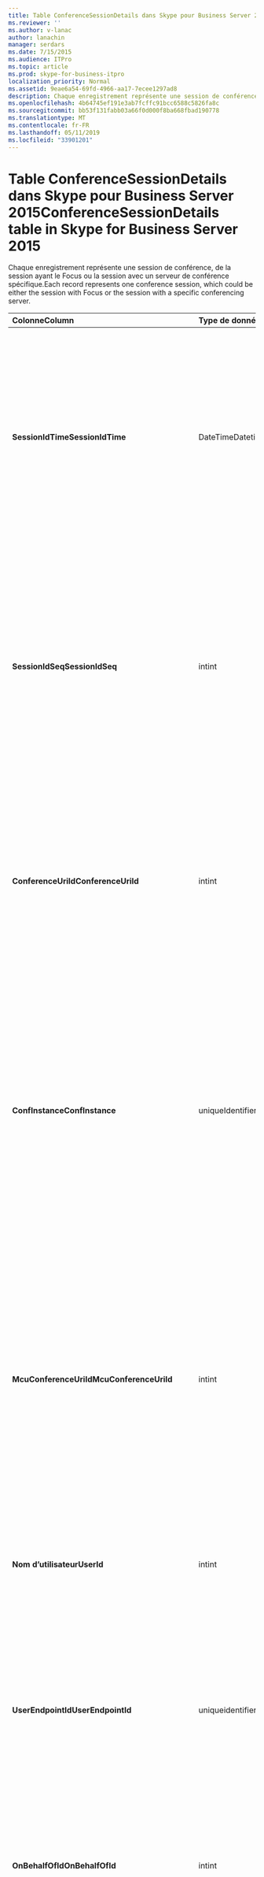 ```yaml
---
title: Table ConferenceSessionDetails dans Skype pour Business Server 2015
ms.reviewer: ''
ms.author: v-lanac
author: lanachin
manager: serdars
ms.date: 7/15/2015
ms.audience: ITPro
ms.topic: article
ms.prod: skype-for-business-itpro
localization_priority: Normal
ms.assetid: 9eae6a54-69fd-4966-aa17-7ecee1297ad8
description: Chaque enregistrement représente une session de conférence, de la session ayant le Focus ou la session avec un serveur de conférence spécifique.
ms.openlocfilehash: 4b64745ef191e3ab7fcffc91bcc6588c5826fa8c
ms.sourcegitcommit: bb53f131fabb03a66f0d000f8ba668fbad190778
ms.translationtype: MT
ms.contentlocale: fr-FR
ms.lasthandoff: 05/11/2019
ms.locfileid: "33901201"
---
```

# <a name="conferencesessiondetails-table-in-skype-for-business-server-2015"></a><span data-ttu-id="4d0f9-103">Table ConferenceSessionDetails dans Skype pour Business Server 2015</span><span class="sxs-lookup"><span data-stu-id="4d0f9-103">ConferenceSessionDetails table in Skype for Business Server 2015</span></span>
 
<span data-ttu-id="4d0f9-104">Chaque enregistrement représente une session de conférence, de la session ayant le Focus ou la session avec un serveur de conférence spécifique.</span><span class="sxs-lookup"><span data-stu-id="4d0f9-104">Each record represents one conference session, which could be either the session with Focus or the session with a specific conferencing server.</span></span>
  
|<span data-ttu-id="4d0f9-105">**Colonne**</span><span class="sxs-lookup"><span data-stu-id="4d0f9-105">**Column**</span></span>|<span data-ttu-id="4d0f9-106">**Type de données**</span><span class="sxs-lookup"><span data-stu-id="4d0f9-106">**Data Type**</span></span>|<span data-ttu-id="4d0f9-107">**Clé/Index**</span><span class="sxs-lookup"><span data-stu-id="4d0f9-107">**Key/Index**</span></span>|<span data-ttu-id="4d0f9-108">**Détails**</span><span class="sxs-lookup"><span data-stu-id="4d0f9-108">**Details**</span></span>|
|:-----|:-----|:-----|:-----|
|<span data-ttu-id="4d0f9-109">**SessionIdTime**</span><span class="sxs-lookup"><span data-stu-id="4d0f9-109">**SessionIdTime**</span></span> <br/> |<span data-ttu-id="4d0f9-110">DateTime</span><span class="sxs-lookup"><span data-stu-id="4d0f9-110">Datetime</span></span>  <br/> |<span data-ttu-id="4d0f9-111">Primaire, étrangère</span><span class="sxs-lookup"><span data-stu-id="4d0f9-111">Primary, Foreign</span></span>  <br/> |<span data-ttu-id="4d0f9-112">Heure de la demande de session ; utilisé en conjonction avec **SessionIdSeq** pour identifier de manière unique une session de conférence.</span><span class="sxs-lookup"><span data-stu-id="4d0f9-112">Time of session request; used in conjunction with **SessionIdSeq** to uniquely identify a conference session.</span></span> <span data-ttu-id="4d0f9-113">Consultez le [tableau dans Skype pour Business Server 2015 des boîtes de dialogue](dialogs.md) pour plus d’informations.</span><span class="sxs-lookup"><span data-stu-id="4d0f9-113">See the [Dialogs table in Skype for Business Server 2015](dialogs.md) for more information.</span></span> <br/> |
|<span data-ttu-id="4d0f9-114">**SessionIdSeq**</span><span class="sxs-lookup"><span data-stu-id="4d0f9-114">**SessionIdSeq**</span></span> <br/> |<span data-ttu-id="4d0f9-115">int</span><span class="sxs-lookup"><span data-stu-id="4d0f9-115">int</span></span>  <br/> |<span data-ttu-id="4d0f9-116">Primaire, étrangère</span><span class="sxs-lookup"><span data-stu-id="4d0f9-116">Primary, Foreign</span></span>  <br/> |<span data-ttu-id="4d0f9-117">Numéro d’identification pour identifier la session.</span><span class="sxs-lookup"><span data-stu-id="4d0f9-117">ID number to identify the session.</span></span> <span data-ttu-id="4d0f9-118">Utilisé conjointement avec **SessionIdTime** pour identifier de manière unique une session de conférence.</span><span class="sxs-lookup"><span data-stu-id="4d0f9-118">Used in conjunction with **SessionIdTime** to uniquely identify a conference session.</span></span> <span data-ttu-id="4d0f9-119">Consultez le [tableau dans Skype pour Business Server 2015 des boîtes de dialogue](dialogs.md) pour plus d’informations.</span><span class="sxs-lookup"><span data-stu-id="4d0f9-119">See the [Dialogs table in Skype for Business Server 2015](dialogs.md) for more information.</span></span> * <br/> |
|<span data-ttu-id="4d0f9-120">**ConferenceUriId**</span><span class="sxs-lookup"><span data-stu-id="4d0f9-120">**ConferenceUriId**</span></span> <br/> |<span data-ttu-id="4d0f9-121">int</span><span class="sxs-lookup"><span data-stu-id="4d0f9-121">int</span></span>  <br/> |<span data-ttu-id="4d0f9-122">Étrangère</span><span class="sxs-lookup"><span data-stu-id="4d0f9-122">Foreign</span></span>  <br/> |<span data-ttu-id="4d0f9-123">URI de conférence de focus associées à cette session.</span><span class="sxs-lookup"><span data-stu-id="4d0f9-123">Focus conference URI related to this session.</span></span> <span data-ttu-id="4d0f9-124">Consultez la [table ConferenceUris dans Skype pour Business Server 2015](conferenceuris.md) pour plus d’informations.</span><span class="sxs-lookup"><span data-stu-id="4d0f9-124">See the [ConferenceUris table in Skype for Business Server 2015](conferenceuris.md) for more information.</span></span> <span data-ttu-id="4d0f9-125">Cet URI est un URI de conférence basée sur le Focus.</span><span class="sxs-lookup"><span data-stu-id="4d0f9-125">This URI is a Focus-based conference URI.</span></span> <br/> |
|<span data-ttu-id="4d0f9-126">**ConfInstance**</span><span class="sxs-lookup"><span data-stu-id="4d0f9-126">**ConfInstance**</span></span> <br/> |<span data-ttu-id="4d0f9-127">uniqueIdentifier</span><span class="sxs-lookup"><span data-stu-id="4d0f9-127">uniqueIdentifier</span></span>  <br/> ||<span data-ttu-id="4d0f9-128">Identificateur qui fait la distinction entre les instances de conférences périodique.</span><span class="sxs-lookup"><span data-stu-id="4d0f9-128">Identifier that differentiates between instances of recurring conferences.</span></span> <span data-ttu-id="4d0f9-129">Chaque instance de conférence périodique a le même ConferenceURI, mais une valeur ConfInstance différente.</span><span class="sxs-lookup"><span data-stu-id="4d0f9-129">Each recurring conference instance has the same ConferenceURI but a different ConfInstance value.</span></span>  <br/> <span data-ttu-id="4d0f9-130">Ce champ est une nouveauté dans Microsoft Lync Server 2013.</span><span class="sxs-lookup"><span data-stu-id="4d0f9-130">This field was introduced in Microsoft Lync Server 2013.</span></span>  <br/> |
|<span data-ttu-id="4d0f9-131">**McuConferenceUriId**</span><span class="sxs-lookup"><span data-stu-id="4d0f9-131">**McuConferenceUriId**</span></span> <br/> |<span data-ttu-id="4d0f9-132">int</span><span class="sxs-lookup"><span data-stu-id="4d0f9-132">int</span></span>  <br/> |<span data-ttu-id="4d0f9-133">Étrangère</span><span class="sxs-lookup"><span data-stu-id="4d0f9-133">Foreign</span></span>  <br/> |<span data-ttu-id="4d0f9-134">Conférence de serveur de conférence URI associées à cette session.</span><span class="sxs-lookup"><span data-stu-id="4d0f9-134">Conferencing server conference URI related to this session.</span></span> <span data-ttu-id="4d0f9-135">Consultez la [table ConferenceUris dans Skype pour Business Server 2015](conferenceuris.md) pour plus d’informations.</span><span class="sxs-lookup"><span data-stu-id="4d0f9-135">See the [ConferenceUris table in Skype for Business Server 2015](conferenceuris.md) for more information.</span></span> <span data-ttu-id="4d0f9-136">Cet URI est la conférence sur le serveur de conférence URI.</span><span class="sxs-lookup"><span data-stu-id="4d0f9-136">This URI is the conferencing server-based conference URI.</span></span> <span data-ttu-id="4d0f9-137">Pour les sessions de conférence de Focus, cette colonne est nulle.</span><span class="sxs-lookup"><span data-stu-id="4d0f9-137">For Focus conference sessions, this column will be null.</span></span> <br/> |
|<span data-ttu-id="4d0f9-138">**Nom d’utilisateur**</span><span class="sxs-lookup"><span data-stu-id="4d0f9-138">**UserId**</span></span> <br/> |<span data-ttu-id="4d0f9-139">int</span><span class="sxs-lookup"><span data-stu-id="4d0f9-139">int</span></span>  <br/> |<span data-ttu-id="4d0f9-140">Étrangère</span><span class="sxs-lookup"><span data-stu-id="4d0f9-140">Foreign</span></span>  <br/> |<span data-ttu-id="4d0f9-141">ID d’un utilisateur dans la session de conférence.</span><span class="sxs-lookup"><span data-stu-id="4d0f9-141">ID of one user in the conference session.</span></span> <span data-ttu-id="4d0f9-142">Reportez-vous au [tableau utilisateurs](users.md) pour plus d’informations.</span><span class="sxs-lookup"><span data-stu-id="4d0f9-142">See the [Users table](users.md) for more information.</span></span> <br/> |
|<span data-ttu-id="4d0f9-143">**UserEndpointId**</span><span class="sxs-lookup"><span data-stu-id="4d0f9-143">**UserEndpointId**</span></span> <br/> |<span data-ttu-id="4d0f9-144">uniqueidentifier</span><span class="sxs-lookup"><span data-stu-id="4d0f9-144">uniqueidentifier</span></span>  <br/> ||<span data-ttu-id="4d0f9-145">GUID pour identifier l’instance du point de terminaison.</span><span class="sxs-lookup"><span data-stu-id="4d0f9-145">A GUID to identify the instance of endpoint.</span></span> <span data-ttu-id="4d0f9-146">Par exemple, si un utilisateur ouvre une session sur des ordinateurs différents avec le même compte, puis chaque ordinateur aura un ID de point de terminaison différent.</span><span class="sxs-lookup"><span data-stu-id="4d0f9-146">For example, if one user logs on to different machines with the same account, then each machine will have a different endpoint ID.</span></span>  <br/> |
|<span data-ttu-id="4d0f9-147">**OnBehalfOfId**</span><span class="sxs-lookup"><span data-stu-id="4d0f9-147">**OnBehalfOfId**</span></span> <br/> |<span data-ttu-id="4d0f9-148">int</span><span class="sxs-lookup"><span data-stu-id="4d0f9-148">int</span></span>  <br/> |<span data-ttu-id="4d0f9-149">Étrangère</span><span class="sxs-lookup"><span data-stu-id="4d0f9-149">Foreign</span></span>  <br/> |<span data-ttu-id="4d0f9-150">Indique l’ID de l’utilisateur qui est l’appelant part.</span><span class="sxs-lookup"><span data-stu-id="4d0f9-150">Indicates the ID of the user of who the caller is on behalf.</span></span> <span data-ttu-id="4d0f9-151">Reportez-vous au [tableau utilisateurs](users.md) pour plus d’informations.</span><span class="sxs-lookup"><span data-stu-id="4d0f9-151">See the [Users table](users.md) for more information.</span></span> <br/> |
|<span data-ttu-id="4d0f9-152">**ReferredById**</span><span class="sxs-lookup"><span data-stu-id="4d0f9-152">**ReferredById**</span></span> <br/> |<span data-ttu-id="4d0f9-153">int</span><span class="sxs-lookup"><span data-stu-id="4d0f9-153">int</span></span>  <br/> |<span data-ttu-id="4d0f9-154">Étrangère</span><span class="sxs-lookup"><span data-stu-id="4d0f9-154">Foreign</span></span>  <br/> |<span data-ttu-id="4d0f9-155">ID de l’utilisateur à qui l’appel est appelé.</span><span class="sxs-lookup"><span data-stu-id="4d0f9-155">ID of the user by who the call is referred.</span></span> <span data-ttu-id="4d0f9-156">Reportez-vous au [tableau utilisateurs](users.md) pour plus d’informations.</span><span class="sxs-lookup"><span data-stu-id="4d0f9-156">See the [Users table](users.md) for more information.</span></span> <br/> |
|<span data-ttu-id="4d0f9-157">**UserClientVersionId**</span><span class="sxs-lookup"><span data-stu-id="4d0f9-157">**UserClientVersionId**</span></span> <br/> |<span data-ttu-id="4d0f9-158">int</span><span class="sxs-lookup"><span data-stu-id="4d0f9-158">int</span></span>  <br/> |<span data-ttu-id="4d0f9-159">Étrangère</span><span class="sxs-lookup"><span data-stu-id="4d0f9-159">Foreign</span></span>  <br/> |<span data-ttu-id="4d0f9-160">Version du client utilisée par l’utilisateur de la conférence.</span><span class="sxs-lookup"><span data-stu-id="4d0f9-160">Client version used by the conference user.</span></span> <span data-ttu-id="4d0f9-161">Consultez la [table ClientVersions dans Skype pour Business Server 2015](clientversions.md) pour plus d’informations.</span><span class="sxs-lookup"><span data-stu-id="4d0f9-161">See the [ClientVersions table in Skype for Business Server 2015](clientversions.md) for more information.</span></span> <br/> |
|<span data-ttu-id="4d0f9-162">**ConfClientVersionId**</span><span class="sxs-lookup"><span data-stu-id="4d0f9-162">**ConfClientVersionId**</span></span> <br/> |<span data-ttu-id="4d0f9-163">int</span><span class="sxs-lookup"><span data-stu-id="4d0f9-163">int</span></span>  <br/> |<span data-ttu-id="4d0f9-164">Étrangère</span><span class="sxs-lookup"><span data-stu-id="4d0f9-164">Foreign</span></span>  <br/> |<span data-ttu-id="4d0f9-165">Version du client utilisée par le serveur de conférence.</span><span class="sxs-lookup"><span data-stu-id="4d0f9-165">Client version used by the conference server.</span></span> <span data-ttu-id="4d0f9-166">Consultez la [table ClientVersions dans Skype pour Business Server 2015](clientversions.md) pour plus d’informations.</span><span class="sxs-lookup"><span data-stu-id="4d0f9-166">See the [ClientVersions table in Skype for Business Server 2015](clientversions.md) for more information.</span></span> <br/> |
|<span data-ttu-id="4d0f9-167">**ReplaceDialogIdTime**</span><span class="sxs-lookup"><span data-stu-id="4d0f9-167">**ReplaceDialogIdTime**</span></span> <br/> |<span data-ttu-id="4d0f9-168">DateHeure</span><span class="sxs-lookup"><span data-stu-id="4d0f9-168">datetime</span></span>  <br/> |<span data-ttu-id="4d0f9-169">Étrangère</span><span class="sxs-lookup"><span data-stu-id="4d0f9-169">Foreign</span></span>  <br/> |<span data-ttu-id="4d0f9-170">Numéro d’identification pour identifier la boîte de dialogue qui a été remplacée par la session en cours.</span><span class="sxs-lookup"><span data-stu-id="4d0f9-170">ID number to identify the dialog which was replaced by current session.</span></span> <span data-ttu-id="4d0f9-171">Consultez le [tableau dans Skype pour Business Server 2015 des boîtes de dialogue](dialogs.md) pour plus d’informations.</span><span class="sxs-lookup"><span data-stu-id="4d0f9-171">See the [Dialogs table in Skype for Business Server 2015](dialogs.md) for more information.</span></span> <br/> |
|<span data-ttu-id="4d0f9-172">**ReplaceDialogIdSeq**</span><span class="sxs-lookup"><span data-stu-id="4d0f9-172">**ReplaceDialogIdSeq**</span></span> <br/> |<span data-ttu-id="4d0f9-173">int</span><span class="sxs-lookup"><span data-stu-id="4d0f9-173">int</span></span>  <br/> |<span data-ttu-id="4d0f9-174">Étrangère</span><span class="sxs-lookup"><span data-stu-id="4d0f9-174">Foreign</span></span>  <br/> |<span data-ttu-id="4d0f9-175">Numéro d’identification pour identifier la session.</span><span class="sxs-lookup"><span data-stu-id="4d0f9-175">ID number to identify the session.</span></span> <span data-ttu-id="4d0f9-176">Utilisé conjointement avec **ReplacesDialogIdTime** pour identifier de manière unique une session est remplacée par cette session.</span><span class="sxs-lookup"><span data-stu-id="4d0f9-176">Used in conjunction with **ReplacesDialogIdTime** to uniquely identify a session that is replaced by this session.</span></span> <span data-ttu-id="4d0f9-177">Consultez le [tableau dans Skype pour Business Server 2015 des boîtes de dialogue](dialogs.md) pour plus d’informations.</span><span class="sxs-lookup"><span data-stu-id="4d0f9-177">See the [Dialogs table in Skype for Business Server 2015](dialogs.md) for more information.</span></span> <br/> |
|<span data-ttu-id="4d0f9-178">**IsStartedByConfServer**</span><span class="sxs-lookup"><span data-stu-id="4d0f9-178">**IsStartedByConfServer**</span></span> <br/> |<span data-ttu-id="4d0f9-179">bit</span><span class="sxs-lookup"><span data-stu-id="4d0f9-179">bit</span></span>  <br/> ||<span data-ttu-id="4d0f9-180">Indique si la session démarrée par le serveur de conférence.</span><span class="sxs-lookup"><span data-stu-id="4d0f9-180">Indicates if the session started by the conferencing Server.</span></span>  <br/> |
|<span data-ttu-id="4d0f9-181">**IsEndedByConfServer**</span><span class="sxs-lookup"><span data-stu-id="4d0f9-181">**IsEndedByConfServer**</span></span> <br/> |<span data-ttu-id="4d0f9-182">bit</span><span class="sxs-lookup"><span data-stu-id="4d0f9-182">bit</span></span>  <br/> ||<span data-ttu-id="4d0f9-183">Indique si la session est terminée par le serveur de conférence.</span><span class="sxs-lookup"><span data-stu-id="4d0f9-183">Indicates if the session ended by the conferencing server.</span></span>  <br/> |
|<span data-ttu-id="4d0f9-184">**IsUserInternal**</span><span class="sxs-lookup"><span data-stu-id="4d0f9-184">**IsUserInternal**</span></span> <br/> |<span data-ttu-id="4d0f9-185">bit</span><span class="sxs-lookup"><span data-stu-id="4d0f9-185">bit</span></span>  <br/> ||<span data-ttu-id="4d0f9-186">Si utilisateur est connecté en interne ou non.</span><span class="sxs-lookup"><span data-stu-id="4d0f9-186">Whether user is logged on from internal or not.</span></span>  <br/> |
|<span data-ttu-id="4d0f9-187">**ResponseCode**</span><span class="sxs-lookup"><span data-stu-id="4d0f9-187">**ResponseCode**</span></span> <br/> |<span data-ttu-id="4d0f9-188">int</span><span class="sxs-lookup"><span data-stu-id="4d0f9-188">int</span></span>  <br/> ||<span data-ttu-id="4d0f9-189">Code de réponse Session Initiation Protocol (SIP) à l’invitation de session.</span><span class="sxs-lookup"><span data-stu-id="4d0f9-189">Session Initiation Protocol (SIP) response code to the session invitation.</span></span> <span data-ttu-id="4d0f9-190">Ce champ est généralement rempli avec des données générées à partir du message d’invitation initial dans la session.</span><span class="sxs-lookup"><span data-stu-id="4d0f9-190">This field is typically populated by data generated from the initial INVITE message in the session.</span></span> <span data-ttu-id="4d0f9-191">S’il n’existe aucun message INVITE le champ est renseigné avec la date et l’heure du premier pertinent message SIP (BYE, Annuler, MESSAGE ou INFO).</span><span class="sxs-lookup"><span data-stu-id="4d0f9-191">If there is no INVITE message then the field is populated with the date and time of the first relevant SIP message (BYE, CANCEL, MESSAGE, or INFO).</span></span>  <br/> |
|<span data-ttu-id="4d0f9-192">**DiagnosticId**</span><span class="sxs-lookup"><span data-stu-id="4d0f9-192">**DiagnosticId**</span></span> <br/> |<span data-ttu-id="4d0f9-193">int</span><span class="sxs-lookup"><span data-stu-id="4d0f9-193">int</span></span>  <br/> ||<span data-ttu-id="4d0f9-194">ID de diagnostic capturé à partir de l’en-tête SIP.</span><span class="sxs-lookup"><span data-stu-id="4d0f9-194">Diagnostic ID captured from SIP header.</span></span>  <br/> |
|<span data-ttu-id="4d0f9-195">**ServerId**</span><span class="sxs-lookup"><span data-stu-id="4d0f9-195">**ServerId**</span></span> <br/> |<span data-ttu-id="4d0f9-196">int</span><span class="sxs-lookup"><span data-stu-id="4d0f9-196">int</span></span>  <br/> |<span data-ttu-id="4d0f9-197">Étrangère</span><span class="sxs-lookup"><span data-stu-id="4d0f9-197">Foreign</span></span>  <br/> |<span data-ttu-id="4d0f9-198">ID du serveur frontal utilisé pour cette session.</span><span class="sxs-lookup"><span data-stu-id="4d0f9-198">ID of the front-end server used for this session.</span></span> <span data-ttu-id="4d0f9-199">Consultez le [tableau de serveurs](servers.md) pour plus d’informations.</span><span class="sxs-lookup"><span data-stu-id="4d0f9-199">See the [Servers table](servers.md) for more information.</span></span> <br/> |
|<span data-ttu-id="4d0f9-200">**PoolId**</span><span class="sxs-lookup"><span data-stu-id="4d0f9-200">**PoolId**</span></span> <br/> |<span data-ttu-id="4d0f9-201">int</span><span class="sxs-lookup"><span data-stu-id="4d0f9-201">int</span></span>  <br/> |<span data-ttu-id="4d0f9-202">Étrangère</span><span class="sxs-lookup"><span data-stu-id="4d0f9-202">Foreign</span></span>  <br/> |<span data-ttu-id="4d0f9-203">ID du pool dans lequel la session a été capturée.</span><span class="sxs-lookup"><span data-stu-id="4d0f9-203">ID of the pool in which the session was captured.</span></span> <span data-ttu-id="4d0f9-204">Consultez le [tableau de Pools](pools.md) pour plus d’informations.</span><span class="sxs-lookup"><span data-stu-id="4d0f9-204">See the [Pools table](pools.md) for more information.</span></span> <br/> |
|<span data-ttu-id="4d0f9-205">**MediationServerId**</span><span class="sxs-lookup"><span data-stu-id="4d0f9-205">**MediationServerId**</span></span> <br/> |<span data-ttu-id="4d0f9-206">int</span><span class="sxs-lookup"><span data-stu-id="4d0f9-206">int</span></span>  <br/> |<span data-ttu-id="4d0f9-207">Étrangère</span><span class="sxs-lookup"><span data-stu-id="4d0f9-207">Foreign</span></span>  <br/> |<span data-ttu-id="4d0f9-208">Le serveur de médiation à l’aide de l’appel.</span><span class="sxs-lookup"><span data-stu-id="4d0f9-208">The Mediation Server the call is using.</span></span> <span data-ttu-id="4d0f9-209">Consultez la [table MediationServers](mediationservers.md) pour plus d’informations.</span><span class="sxs-lookup"><span data-stu-id="4d0f9-209">See the [MediationServers table](mediationservers.md) for more information.</span></span> <br/> |
|<span data-ttu-id="4d0f9-210">**GatewayId**</span><span class="sxs-lookup"><span data-stu-id="4d0f9-210">**GatewayId**</span></span> <br/> |<span data-ttu-id="4d0f9-211">int</span><span class="sxs-lookup"><span data-stu-id="4d0f9-211">int</span></span>  <br/> |<span data-ttu-id="4d0f9-212">Étrangère</span><span class="sxs-lookup"><span data-stu-id="4d0f9-212">Foreign</span></span>  <br/> |<span data-ttu-id="4d0f9-213">À l’aide de la passerelle de l’appel.</span><span class="sxs-lookup"><span data-stu-id="4d0f9-213">The gateway the call is using.</span></span> <span data-ttu-id="4d0f9-214">Consultez le [tableau passerelles Skype pour Business Server 2015](gateways.md) pour plus d’informations.</span><span class="sxs-lookup"><span data-stu-id="4d0f9-214">See the [Gateways table in Skype for Business Server 2015](gateways.md) for more information.</span></span> <br/> |
|<span data-ttu-id="4d0f9-215">**EdgeServerId**</span><span class="sxs-lookup"><span data-stu-id="4d0f9-215">**EdgeServerId**</span></span> <br/> |<span data-ttu-id="4d0f9-216">int</span><span class="sxs-lookup"><span data-stu-id="4d0f9-216">int</span></span>  <br/> |<span data-ttu-id="4d0f9-217">Étrangère</span><span class="sxs-lookup"><span data-stu-id="4d0f9-217">Foreign</span></span>  <br/> |<span data-ttu-id="4d0f9-218">Le serveur Edge à l’aide de l’appel.</span><span class="sxs-lookup"><span data-stu-id="4d0f9-218">The Edge Server the call is using.</span></span> <span data-ttu-id="4d0f9-219">Consultez la [table EdgeServers dans Skype pour Business Server 2015](edgeservers.md) pour plus d’informations.</span><span class="sxs-lookup"><span data-stu-id="4d0f9-219">See the [EdgeServers table in Skype for Business Server 2015](edgeservers.md) for more information.</span></span> <br/> |
|<span data-ttu-id="4d0f9-220">**ContentTypeId**</span><span class="sxs-lookup"><span data-stu-id="4d0f9-220">**ContentTypeId**</span></span> <br/> |<span data-ttu-id="4d0f9-221">int</span><span class="sxs-lookup"><span data-stu-id="4d0f9-221">int</span></span>  <br/> |<span data-ttu-id="4d0f9-222">Étrangère</span><span class="sxs-lookup"><span data-stu-id="4d0f9-222">Foreign</span></span>  <br/> |<span data-ttu-id="4d0f9-223">Type de contenu utilisé dans la session.</span><span class="sxs-lookup"><span data-stu-id="4d0f9-223">Content type used in the session.</span></span> <span data-ttu-id="4d0f9-224">Voir la [table ContentTypes dans Skype pour Business Server 2015](contenttypes.md) pour plus d’informations.</span><span class="sxs-lookup"><span data-stu-id="4d0f9-224">See the [ContentTypes table in Skype for Business Server 2015](contenttypes.md) for more information.</span></span> <br/> |
|<span data-ttu-id="4d0f9-225">**InviteTime**</span><span class="sxs-lookup"><span data-stu-id="4d0f9-225">**InviteTime**</span></span> <br/> |<span data-ttu-id="4d0f9-226">DateHeure</span><span class="sxs-lookup"><span data-stu-id="4d0f9-226">datetime</span></span>  <br/> ||<span data-ttu-id="4d0f9-227">Heure de la première demande INVITE.</span><span class="sxs-lookup"><span data-stu-id="4d0f9-227">The time of the first INVITE request.</span></span> <span data-ttu-id="4d0f9-228">Ce champ est généralement rempli avec des données générées à partir du message d’invitation initial dans la session.</span><span class="sxs-lookup"><span data-stu-id="4d0f9-228">This field is typically populated by data generated from the initial INVITE message in the session.</span></span> <span data-ttu-id="4d0f9-229">S’il n’existe aucun message INVITE le champ est renseigné avec la date et l’heure du premier pertinent message SIP (BYE, Annuler, MESSAGE ou INFO).</span><span class="sxs-lookup"><span data-stu-id="4d0f9-229">If there is no INVITE message then the field is populated with the date and time of the first relevant SIP message (BYE, CANCEL, MESSAGE, or INFO).</span></span>  <br/> |
|<span data-ttu-id="4d0f9-230">**ResponseTime**</span><span class="sxs-lookup"><span data-stu-id="4d0f9-230">**ResponseTime**</span></span> <br/> |<span data-ttu-id="4d0f9-231">DateHeure</span><span class="sxs-lookup"><span data-stu-id="4d0f9-231">datetime</span></span>  <br/> ||<span data-ttu-id="4d0f9-232">Heure de la première réponse SIP.</span><span class="sxs-lookup"><span data-stu-id="4d0f9-232">Time of the first SIP RESPONSE.</span></span> <span data-ttu-id="4d0f9-233">Ce champ est généralement rempli avec des données générées à partir du message d’invitation initial dans la session.</span><span class="sxs-lookup"><span data-stu-id="4d0f9-233">This field is typically populated by data generated from the initial INVITE message in the session.</span></span> <span data-ttu-id="4d0f9-234">S’il n’existe aucun message INVITE le champ est renseigné avec la date et l’heure du premier pertinent message SIP (BYE, Annuler, MESSAGE ou INFO).</span><span class="sxs-lookup"><span data-stu-id="4d0f9-234">If there is no INVITE message then the field is populated with the date and time of the first relevant SIP message (BYE, CANCEL, MESSAGE, or INFO).</span></span>  <br/> |
|<span data-ttu-id="4d0f9-235">**SessionEndTime**</span><span class="sxs-lookup"><span data-stu-id="4d0f9-235">**SessionEndTime**</span></span> <br/> |<span data-ttu-id="4d0f9-236">DateHeure</span><span class="sxs-lookup"><span data-stu-id="4d0f9-236">datetime</span></span>  <br/> ||<span data-ttu-id="4d0f9-237">Heure de fin de la session.</span><span class="sxs-lookup"><span data-stu-id="4d0f9-237">The time when the session is ended.</span></span>  <br/> |
|<span data-ttu-id="4d0f9-238">**UriTypeId**</span><span class="sxs-lookup"><span data-stu-id="4d0f9-238">**UriTypeId**</span></span> <br/> |<span data-ttu-id="4d0f9-239">tinyint</span><span class="sxs-lookup"><span data-stu-id="4d0f9-239">tinyint</span></span>  <br/> |<span data-ttu-id="4d0f9-240">Étrangère</span><span class="sxs-lookup"><span data-stu-id="4d0f9-240">Foreign</span></span>  <br/> |<span data-ttu-id="4d0f9-241">Contient la valeur de type de MCU URI à partir de la [table UriTypes](uritypes.md).</span><span class="sxs-lookup"><span data-stu-id="4d0f9-241">Contains the MCU URI type value from the [UriTypes table](uritypes.md).</span></span> <span data-ttu-id="4d0f9-242">Ce champ est utilisé pour améliorer les performances de requête.</span><span class="sxs-lookup"><span data-stu-id="4d0f9-242">This field is used for improving query performance.</span></span>  <br/> <span data-ttu-id="4d0f9-243">Ce champ est une nouveauté dans Microsoft Lync Server 2013.</span><span class="sxs-lookup"><span data-stu-id="4d0f9-243">This field was introduced in Microsoft Lync Server 2013.</span></span>  <br/> |
|<span data-ttu-id="4d0f9-244">**UserFlag**</span><span class="sxs-lookup"><span data-stu-id="4d0f9-244">**UserFlag**</span></span> <br/> |<span data-ttu-id="4d0f9-245">smallint</span><span class="sxs-lookup"><span data-stu-id="4d0f9-245">smallint</span></span>  <br/> || <span data-ttu-id="4d0f9-246">Un ensemble de bits qui indique les attributs de l’utilisateur.</span><span class="sxs-lookup"><span data-stu-id="4d0f9-246">A bit set that indicates the user attributes.</span></span> <span data-ttu-id="4d0f9-247">Les définitions d’attribut suivants sont répertoriées :</span><span class="sxs-lookup"><span data-stu-id="4d0f9-247">The following attribute definitions are listed:</span></span> <br/>  <span data-ttu-id="4d0f9-248">Intégré à un téléphone de bureau - 1</span><span class="sxs-lookup"><span data-stu-id="4d0f9-248">Integrated with desktop phone - 1</span></span> <br/> |
|<span data-ttu-id="4d0f9-249">**CallFlag**</span><span class="sxs-lookup"><span data-stu-id="4d0f9-249">**CallFlag**</span></span> <br/> |<span data-ttu-id="4d0f9-250">smallint</span><span class="sxs-lookup"><span data-stu-id="4d0f9-250">smallint</span></span>  <br/> || <span data-ttu-id="4d0f9-251">Un ensemble de bits qui indique les attributs de l’appel.</span><span class="sxs-lookup"><span data-stu-id="4d0f9-251">A bit set that indicates the call attributes.</span></span> <span data-ttu-id="4d0f9-252">Les définitions d’attribut suivants sont répertoriées :</span><span class="sxs-lookup"><span data-stu-id="4d0f9-252">The following attribute definitions are listed:</span></span> <br/>  <span data-ttu-id="4d0f9-253">Nouvelle tentative de Session - 1</span><span class="sxs-lookup"><span data-stu-id="4d0f9-253">Retried Session - 1</span></span> <br/> |
|<span data-ttu-id="4d0f9-254">**Heure de dernière modification**</span><span class="sxs-lookup"><span data-stu-id="4d0f9-254">**LastModifiedTime**</span></span> <br/> |<span data-ttu-id="4d0f9-255">DateTime</span><span class="sxs-lookup"><span data-stu-id="4d0f9-255">Datetime</span></span>  <br/> ||<span data-ttu-id="4d0f9-256">Pour une utilisation interne par le service de surveillance.</span><span class="sxs-lookup"><span data-stu-id="4d0f9-256">For internal use by the Monitoring service.</span></span>  <br/> <span data-ttu-id="4d0f9-257">Ce champ est une nouveauté dans Skype pour Business Server 2015.</span><span class="sxs-lookup"><span data-stu-id="4d0f9-257">This field was introduced in Skype for Business Server 2015.</span></span>  <br/> |
   
<span data-ttu-id="4d0f9-258">\*Pour la plupart des sessions SessionIdSeq aura la valeur 1.</span><span class="sxs-lookup"><span data-stu-id="4d0f9-258">\* For most sessions, SessionIdSeq will have the value of 1.</span></span> <span data-ttu-id="4d0f9-259">Si plusieurs sessions démarrent à la fois, le SessionIdSeq pour une est égal à 1, pour un autre est comprises entre 2 et ainsi de suite.</span><span class="sxs-lookup"><span data-stu-id="4d0f9-259">If multiple sessions start at exactly the same time, the SessionIdSeq for one will be 1, for another will be 2, and so on.</span></span>
  

